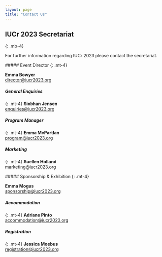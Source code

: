 ```yaml
---
layout: page
title: "Contact Us"
---
```


## IUCr 2023 Secretariat
{: .mb-4}

For further information regarding IUCr 2023 please contact the secretariat.

<div class="row">
  <div class="col-md-6" markdown="1">
##### Event Director
{: .mt-4}

**Emma Bowyer** <br>
[director@iucr2023.org](mailto:director@iucr2023.org)

##### General Enquiries
{: .mt-4}
**Siobhan Jensen** <br>
[enquiries@iucr2023.org](mailto:enquiries@iucr2023.org)

##### Program Manager
{: .mt-4}
**Emma McPartlan** <br>
[program@iucr2023.org](mailto:program@iucr2023.org)

##### Marketing
{: .mt-4}
**Suellen Holland** <br>
[marketing@iucr2023.org](mailto:marketing@iucr2023.org)
  </div>
  <div class="col-md-6" markdown="1">
##### Sponsorship & Exhibition
{: .mt-4}

**Emma Mogus** <br>
[sponsorship@iucr2023.org](mailto:sponsorship@iucr2023.org)

##### Accommodation
{: .mt-4}
**Adriane Pinto** <br>
[accommodation@iucr2023.org](mailto:accommodation@iucr2023.org)

##### Registration
{: .mt-4}
**Jessica Moebus** <br>
[registration@iucr2023.org](mailto:registration@iucr2023.org)

  </div>
</div>
